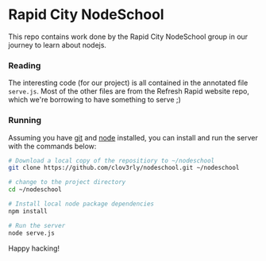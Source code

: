 Rapid City NodeSchool
====================

This repo contains work done by the Rapid City NodeSchool group in our journey to learn about nodejs.

### Reading

The interesting code (for our project) is all contained in the annotated file `serve.js`. Most of the other files are from the Refresh Rapid website repo, which we're borrowing to have something to serve ;)

### Running

Assuming you have [git](http://git-scm.com/book/en/v2/Getting-Started-Installing-Git) and [node](http://nodejs.org/download/) installed, you can install and run the server with the commands below:

```bash
# Download a local copy of the repositiory to ~/nodeschool
git clone https://github.com/clov3rly/nodeschool.git ~/nodeschool

# change to the project directory
cd ~/nodeschool

# Install local node package dependencies
npm install

# Run the server
node serve.js
```

Happy hacking!
